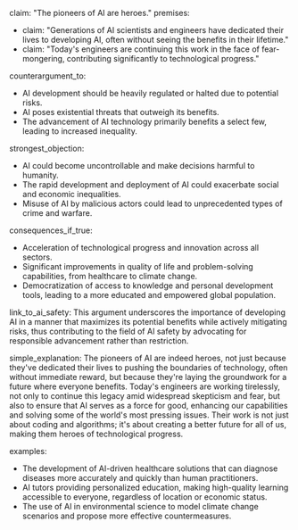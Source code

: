 claim: "The pioneers of AI are heroes."
premises:
  - claim: "Generations of AI scientists and engineers have dedicated their lives to developing AI, often without seeing the benefits in their lifetime."
  - claim: "Today's engineers are continuing this work in the face of fear-mongering, contributing significantly to technological progress."

counterargument_to:
  - AI development should be heavily regulated or halted due to potential risks.
  - AI poses existential threats that outweigh its benefits.
  - The advancement of AI technology primarily benefits a select few, leading to increased inequality.

strongest_objection:
  - AI could become uncontrollable and make decisions harmful to humanity.
  - The rapid development and deployment of AI could exacerbate social and economic inequalities.
  - Misuse of AI by malicious actors could lead to unprecedented types of crime and warfare.

consequences_if_true:
  - Acceleration of technological progress and innovation across all sectors.
  - Significant improvements in quality of life and problem-solving capabilities, from healthcare to climate change.
  - Democratization of access to knowledge and personal development tools, leading to a more educated and empowered global population.

link_to_ai_safety: This argument underscores the importance of developing AI in a manner that maximizes its potential benefits while actively mitigating risks, thus contributing to the field of AI safety by advocating for responsible advancement rather than restriction.

simple_explanation:
The pioneers of AI are indeed heroes, not just because they've dedicated their lives to pushing the boundaries of technology, often without immediate reward, but because they're laying the groundwork for a future where everyone benefits. Today's engineers are working tirelessly, not only to continue this legacy amid widespread skepticism and fear, but also to ensure that AI serves as a force for good, enhancing our capabilities and solving some of the world's most pressing issues. Their work is not just about coding and algorithms; it's about creating a better future for all of us, making them heroes of technological progress.

examples:
  - The development of AI-driven healthcare solutions that can diagnose diseases more accurately and quickly than human practitioners.
  - AI tutors providing personalized education, making high-quality learning accessible to everyone, regardless of location or economic status.
  - The use of AI in environmental science to model climate change scenarios and propose more effective countermeasures.
```
